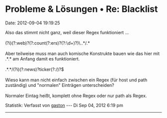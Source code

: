 Probleme & Lösungen • Re: Blacklist
===================================

Date: 2012-09-04 19:19:25

Also das stimmt nicht ganz, weil dieser Regex funktioniert \...\
\
(?i)(?:web)?(?:count(?:ers)?(?:\\d+)?)\\..\*/.\*\
\
Aber teilweise muss man auch komische Konstrukte bauen wie das hier mit
.\*.\* am Anfang damit es funktioniert.\
\
.\*.\*/(?i)(?:news)?ticker(?:/)?\$\
\
Wieso kann man nicht einfach zwischen ein Regex (für host und path
zuständig) und \"normalen\" Einträgen unterscheiden?\
\
Normaler Eintag heißt, komplett ohne Regex oder nur path als Regex.

Statistik: Verfasst von
[gaston](http://forum.yacy-websuche.de/memberlist.php?mode=viewprofile&u=918)
--- Di Sep 04, 2012 6:19 pm

------------------------------------------------------------------------
